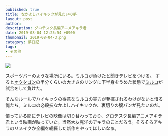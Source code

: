 ```yaml
---
published: true
title: なかよしハイキックが見たいの夢
layout: post
author: 
description: グロテスク長編アニメアキラ君
date: 2019-08-04 12:25:54 +0900
thumbnail: 2019-08-04-3.png
category: 夢日記
tags:
- その他
---
```


![]({{site.baseurl}}/assets/img/2019-08-04-3.png)

スポーツバーのような場所にいる。ミルコが負けたと聞きテレビをつける。
すると[オクタゴン](https://www.google.co.jp/search?q=%E3%82%AA%E3%82%AF%E3%82%BF%E3%82%B4%E3%83%B3%E3%80%80ufc&source=lnms&tbm=isch&sa=X&ved=0ahUKEwjjidu21ujjAhXDdXAKHa5LDFoQ_AUIEigC&biw=1366&bih=583 "オクタゴン")の半分くらいの大きさのリングに下半身をうめた状態で[ミルコ](https://www.google.co.jp/search?biw=1366&bih=583&tbm=isch&sa=1&ei=14ZGXaCoF4e9mAWLyY-gAQ&q=%E3%83%9F%E3%83%AB%E3%82%B3+%E3%82%AF%E3%83%AD%E3%82%B3%E3%83%83%E3%83%97&oq=miruko+&gs_l=img.1.0.0i4l10.62630.64140..66624...0.0..0.100.643.6j1......0....1..gws-wiz-img.......35i39.UGEUJ9wrrus "ミルコ")が試合をして負けた。

そんなルールでハイキックの得意なミルコの実力が発揮されるわけがないと憤る俺たち。ミルコの必殺技なかよしハイキックか、裏切りの腹パンが見たいのだ。

憤っている間にテレビの映像は切り替わっており、グロテスク長編アニメアキラ君という映画が映っていた。当然大友克洋のアキラのことだろう。そろそろアキラのリメイクか全編を網羅した新作をやってほしいなぁ。
